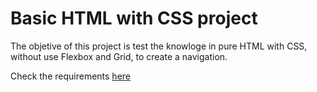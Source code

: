 # Basic HTML with CSS project

The objetive of this project is test the knowloge in pure HTML with CSS, without use Flexbox and Grid, to create a navigation.

Check the requirements [here](/basic-navigation-example/docs/Assignment%20-%20Navigation%20Elements.pdf)